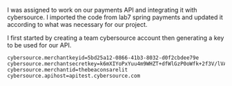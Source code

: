 I was assigned to work on our payments API and integrating it with cybersource. I imported the code from lab7 spring payments and updated it according to what was necessary for our project.

I first started by creating a team cybersource account then generating a key to be used for our API.
```
cybersource.merchantkeyid=5bd25a12-0866-41b3-8032-d0f2cbdee79e
cybersource.merchantsecretkey=k6mXIYoPxYuu4m9WHZT+dfWlGzP0oWfk+2f3V/lVADs=
cybersource.merchantid=thebeaconsarelit
cybersource.apihost=apitest.cybersource.com
```
